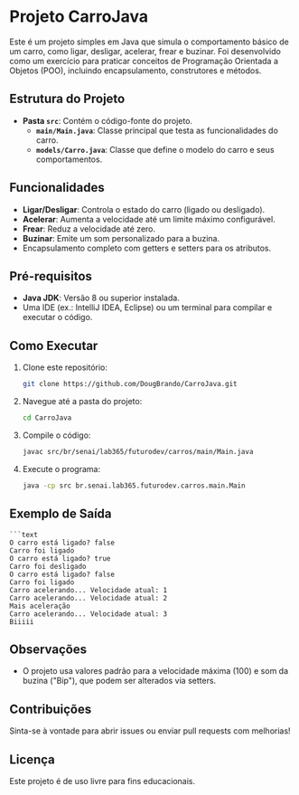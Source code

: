 # Projeto CarroJava

Este é um projeto simples em Java que simula o comportamento básico de um carro, como ligar, desligar, acelerar, frear e buzinar. Foi desenvolvido como um exercício para praticar conceitos de Programação Orientada a Objetos (POO), incluindo encapsulamento, construtores e métodos.

## Estrutura do Projeto
- **Pasta `src`**: Contém o código-fonte do projeto.
  - **`main/Main.java`**: Classe principal que testa as funcionalidades do carro.
  - **`models/Carro.java`**: Classe que define o modelo do carro e seus comportamentos.

## Funcionalidades
- **Ligar/Desligar**: Controla o estado do carro (ligado ou desligado).
- **Acelerar**: Aumenta a velocidade até um limite máximo configurável.
- **Frear**: Reduz a velocidade até zero.
- **Buzinar**: Emite um som personalizado para a buzina.
- Encapsulamento completo com getters e setters para os atributos.

## Pré-requisitos
- **Java JDK**: Versão 8 ou superior instalada.
- Uma IDE (ex.: IntelliJ IDEA, Eclipse) ou um terminal para compilar e executar o código.

## Como Executar
1. Clone este repositório:
   ```bash
   git clone https://github.com/DougBrando/CarroJava.git

2. Navegue até a pasta do projeto:
   ```bash
   cd CarroJava

3. Compile o código:
   ```bash
   javac src/br/senai/lab365/futurodev/carros/main/Main.java

4. Execute o programa:
   ```bash
   java -cp src br.senai.lab365.futurodev.carros.main.Main


## Exemplo de Saída
    ```text
    O carro está ligado? false
    Carro foi ligado
    O carro está ligado? true
    Carro foi desligado
    O carro está ligado? false
    Carro foi ligado
    Carro acelerando... Velocidade atual: 1
    Carro acelerando... Velocidade atual: 2
    Mais aceleração
    Carro acelerando... Velocidade atual: 3
    Biiiii

## Observações
- O projeto usa valores padrão para a velocidade máxima (100) e som da buzina ("Bip"), que podem ser alterados via setters.

## Contribuições
Sinta-se à vontade para abrir issues ou enviar pull requests com melhorias!

## Licença
Este projeto é de uso livre para fins educacionais.
